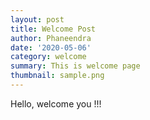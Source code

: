 ```yaml
---
layout: post
title: Welcome Post
author: Phaneendra
date: '2020-05-06'
category: welcome
summary: This is welcome page
thumbnail: sample.png
---
```


Hello, welcome you !!!
